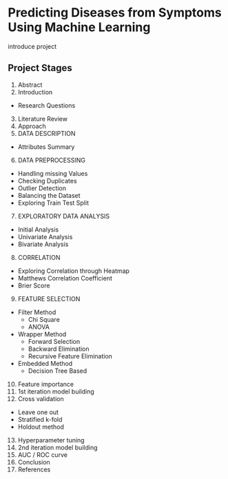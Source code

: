 # Predicting Diseases from Symptoms Using Machine Learning

introduce project


##  Project Stages

1.	Abstract 
2.	Introduction
   * Research Questions
3.	Literature Review
4.	Approach
5.	DATA DESCRIPTION
 *  Attributes Summary
6.	DATA PREPROCESSING
  * Handling missing Values
  * Checking Duplicates
  * Outlier Detection
  * Balancing the Dataset
  * Exploring Train Test Split
7.	EXPLORATORY DATA ANALYSIS
  * Initial Analysis
  * Univariate Analysis
  * Bivariate Analysis
8.	CORRELATION
  * Exploring Correlation through Heatmap
  * Matthews Correlation Coefficient
  * Brier Score
9.	FEATURE SELECTION
  * Filter Method
    * Chi Square
    * ANOVA
  * Wrapper Method
    * Forward Selection
    * Backward Elimination
    * Recursive Feature Elimination
  * Embedded Method
    * Decision Tree Based
10.	Feature importance
11.	1st iteration model building
12.	Cross validation
  * Leave one out
  * Stratified k-fold
  * Holdout method
13.	Hyperparameter tuning
14.	2nd iteration model building
15.	AUC / ROC curve
16.	Conclusion
17.	References
